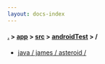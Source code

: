 ```yaml
---
layout: docs-index
---
```

#### [.](./../../../index) > [app](./../../index) > [src](./../index) > [androidTest](./index) > **/**

- [java / james / asteroid / ](java/james/asteroid/)
